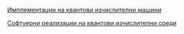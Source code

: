 [Имплементации на квантови изчислителни машини](http://htmlpreview.github.io/?https://github.com/dandree2/Quantum-Computing/blob/main/QPC-implementations.html)

[Софтуерни реализации на квантови изчислителни среди](http://htmlpreview.github.io/?https://github.com/dandree2/Quantum-Computing/blob/main/QPC-SW%20Realizations.html)
